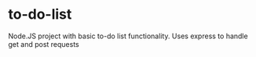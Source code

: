 # to-do-list
Node.JS project with basic to-do list functionality. Uses express to handle get and post requests
